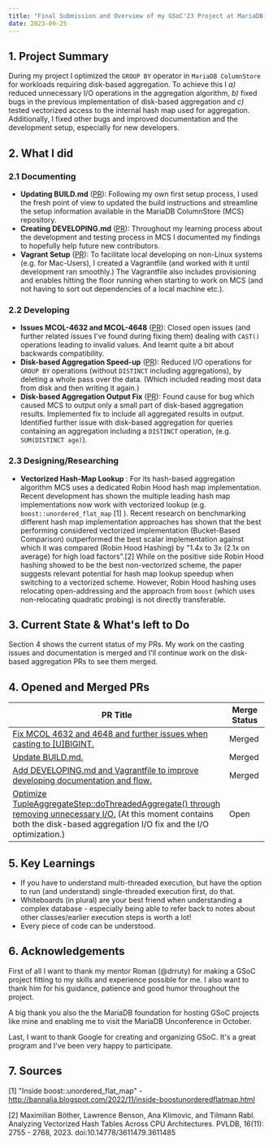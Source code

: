 ```yaml
---
title: "Final Submission and Overview of my GSoC'23 Project at MariaDB ColumnStore"
date: 2023-09-25
---
```


## 1. Project Summary
During my project I optimized the `GROUP BY` operator in `MariaDB ColumnStore` for workloads requiring disk-based aggregation. To achieve this I *a)* reduced unnecessary I/O operations in the aggregation algorithm, *b)* fixed bugs in the previous implementation of disk-based aggregation and *c)* tested vectorized access to the internal hash map used for aggregation.
Additionally, I fixed other bugs and improved documentation and the development setup, especially for new developers.

## 2. What I did

### 2.1 Documenting

- **Updating BUILD.md** ([PR](https://github.com/mariadb-corporation/mariadb-columnstore-engine/pull/2875/files)): Following my own first setup process, I used the fresh point of view to updated the build instructions and streamline the setup information available in the MariaDB ColumnStore (MCS) repository.
- **Creating DEVELOPING.md** ([PR](https://github.com/mariadb-corporation/mariadb-columnstore-engine/pull/2955)): Throughout my learning process about the development and testing process in MCS I documented my findings to hopefully help future new contributors.
- **Vagrant Setup** ([PR](https://github.com/mariadb-corporation/mariadb-columnstore-engine/pull/2955)): To facilitate local developing on non-Linux systems (e.g. for Mac-Users), I created a Vagrantfile (and worked with it until development ran smoothly.) The Vagrantfile also includes provisioning and enables hitting the floor running when starting to work on MCS (and not having to sort out dependencies of a local machine etc.).

### 2.2 Developing

- **Issues MCOL-4632 and MCOL-4648** ([PR](https://github.com/mariadb-corporation/mariadb-columnstore-engine/pull/2874)): Closed open issues (and further related issues I've found during fixing them) dealing with `CAST()` operations leading to invalid values. And learnt quite a bit about backwards compatibility. 
- **Disk-based Aggregation Speed-up** ([PR](https://github.com/mariadb-corporation/mariadb-columnstore-engine/pull/2957/files)): Reduced I/O operations for `GROUP BY` operations (without `DISTINCT` including aggregations), by deleting a whole pass over the data. (Which included reading most data from disk and then writing it again.)
- **Disk-based Aggregation Output Fix** ([PR](https://github.com/mariadb-corporation/mariadb-columnstore-engine/pull/2957/files)): Found cause for bug which caused MCS to output only a small part of disk-based aggregation results. Implemented fix to include all aggregated results in output. Identified further issue with disk-based aggregation for queries containing an aggregation including a `DISTINCT` operation, (e.g. `SUM(DISTINCT age)`). 

### 2.3 Designing/Researching

- **Vectorized Hash-Map Lookup** : For its hash-based aggregation algorithm MCS uses a dedicated Robin Hood hash map implementation. Recent development has shown the multiple leading hash map implementations now work with vectorized lookup (e.g. `boost::unordered_flat_map` [1] ). Recent research on benchmarking different hash map implementation approaches has shown that the best performing considered vectorized implementation (Bucket-Based Comparison) outperformed the best scalar implementation against which it was compared (Robin Hood Hashing) by "1.4x to 3x (2.1x on average) for high load factors".[2] While on the positive side Robin Hood hashing showed to be the best non-vectorized scheme, the paper suggests relevant potential for hash map lookup speedup when switching to a vectorized scheme. However, Robin Hood hashing uses relocating open-addressing and the approach from `boost` (which uses non-relocating quadratic probing) is not directly transferable. 


## 3. Current State & What's left to Do
Section 4 shows the current status of my PRs. My work on the casting issues and documentation is merged and I'll continue work on the disk-based aggregation PRs to see them merged.

## 4. Opened and Merged PRs

| PR Title  | Merge Status |
| -------- | ------- |
| [Fix MCOL 4632 and 4648 and further issues when casting to [U]BIGINT.](https://github.com/mariadb-corporation/mariadb-columnstore-engine/pull/2874)  |  Merged  |
| [Update BUILD.md.](https://github.com/mariadb-corporation/mariadb-columnstore-engine/pull/2875) | Merged     |
| [Add DEVELOPING.md and Vagrantfile to improve developing documentation and flow.](https://github.com/mariadb-corporation/mariadb-columnstore-engine/pull/2955)    | Merged    |
| [Optimize TupleAggregateStep::doThreadedAggregate() through removing unnecessary I/O.](https://github.com/mariadb-corporation/mariadb-columnstore-engine/pull/2957/files) (At this moment contains both the disk-based aggregation I/O fix and the I/O optimization.)|   Open       |


## 5. Key Learnings
- If you have to understand multi-threaded execution, but have the option to run (and understand) single-threaded execution first, do that.
- Whiteboards (in plural) are your best friend when understanding a complex database - especially being able to refer back to notes about other classes/earlier execution steps is worth a lot!
- Every piece of code can be understood.

## 6. Acknowledgements

First of all  I want to thank my mentor Roman (@drruty) for making a GSoC project fitting to my skills and experience possible for me. I also want to thank him for his guidance, patience and good humor throughout the project. 

A big thank you also the the MariaDB foundation for hosting GSoC projects like mine and enabling me to visit the MariaDB Unconference in October.

Last, I want to thank Google for creating and organizing GSoC. It's a great program and I've been very happy to participate. 


## 7. Sources

[1] "Inside boost::unordered_flat_map" - http://bannalia.blogspot.com/2022/11/inside-boostunorderedflatmap.html

[2] Maximilian Böther, Lawrence Benson, Ana Klimovic, and Tilmann Rabl. Analyzing Vectorized Hash Tables Across CPU Architectures. PVLDB, 16(11): 2755 - 2768, 2023. doi:10.14778/3611479.3611485
